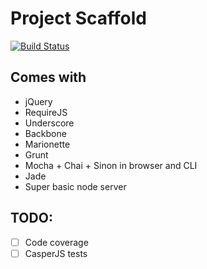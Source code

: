 Project Scaffold
================

[![Build Status](https://travis-ci.org/craigdallimore/project-template.png?branch=master)](https://travis-ci.org/craigdallimore/project-template)


Comes with
----------
- jQuery
- RequireJS
- Underscore
- Backbone
- Marionette
- Grunt
- Mocha + Chai + Sinon in browser and CLI
- Jade
- Super basic node server

TODO:
-----

- [ ] Code coverage
- [ ] CasperJS tests
